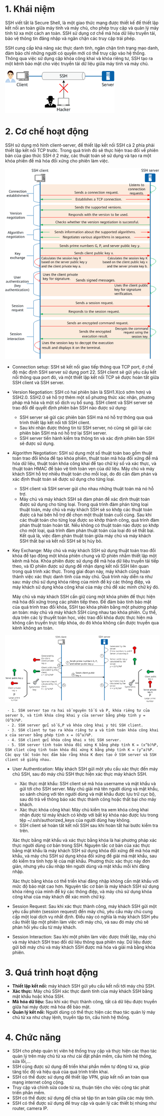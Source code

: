 
# 1. Khái niệm
SSH viết tắt là Secure Shell, là một giao thức mạng được thiết kế để thiết lập kết nối an toàn giữa máy tính và máy chủ, cho phép truy cập và quản lý máy tính từ xa một cách an toàn. SSH sử dụng cơ chế mã hóa dữ liệu truyền tải, bảo vệ thông tin đăng nhập và ngăn chặn các truy cập trái phép. 

SSH cung cấp khả năng xác thực danh tính, ngăn chặn tình trạng mạo danh, đảm bảo chỉ những người có quyền mới có thể truy cập vào hệ thống. Thông qua việc sử dụng cặp khóa công khai và khóa riêng tư, SSH tạo ra một kênh bảo mật cho việc truyền tải dữ liệu giữa máy tính và máy chủ.

![](../imgs/3.png)
# 2. Cơ chế hoạt động
SSH sử dụng mô hình client-server, để thiết lập kết nối SSH cả 2 phía phải thiết lập kết nối TCP trước. Trong quá trình đó sẽ thực hiện trao đổi về phiên bản của giao thức SSH ở 2 máy, các thuật toán sẽ sử dụng và tạo ra một khóa phiên để mã hóa đối xứng cho phiên làm việc.

![](../imgs/2.png)

- Connection setup: SSH sẽ kết nối giao tiếp thông qua TCP port, ở chế độ mặc định SSH server sử dụng port 22. SSH client sẽ gửi yêu cầu kết nối thông qua port đó, và một thiết lập kết nối TCP sẽ được hoàn tất giữa SSH client và SSH server.

- Version Negotiation: SSH có hai phiên bản là SSH1.X(có sớm hơn) và SSH2.0. SSH2.0 sẽ hỗ trợ thêm một số phương thức xác nhận, phương pháp mã hóa và một số dịch vụ bổ sung. SSH client và SSH server sẽ trao đổi để quyết định phiên bản SSH nào được sử dụng:

  - SSH server sẽ gửi các phiên bản SSH mà nó hỗ trợ thông qua quá trình thiết lập kết nối tới SSH client.
  - Sau khi nhận được thông tin từ SSH server, nó cũng sẽ gửi lại các phiên bản SSH mà nó hỗ trợ lại SSH server.
  - SSH server tiến hành kiểm tra thông tin và xác định phiên bản SSH sẽ được sử dụng.

- Algorithm Negotiation: SSH sử dụng một số thuật toán bao gồm thuật toán trao đổi khóa để tạo khóa phiên, thuật toán mã hóa đối xứng để mã hóa dữ liệu, thuật toán khóa công khai để tạo chữ ký số và xác thực, và thuật toán HMAC để bảo vệ tính toàn vẹn của dữ liệu. Máy chủ và máy khách SSH hỗ trợ nhiều thuật toán cho mỗi loại, do đó cần đàm phán và xác định thuật toán sẽ được sử dụng cho từng loại.

   - SSH client và SSH server gửi cho nhau những thuật toán mà nó hỗ trợ.
   - Máy chủ và máy khách SSH sẽ đàm phán để xác định thuật toán được sử dụng cho từng loại. Trong quá trình đàm phán từng loại thuật toán, máy chủ và máy khách SSH sẽ so khớp các thuật toán được cả hai bên hỗ trợ để chọn một thuật toán cuối cùng. Sau khi các thuật toán cho từng loại được so khớp thành công, quá trình đàm phán thuật toán hoàn tất. Nếu không có thuật toán nào được so khớp cho một loại, quá trình đàm phán thuật toán của loại đó sẽ thất bại. Kết quả là, việc đàm phán thuật toán giữa máy chủ và máy khách SSH thất bại và kết nối SSH sẽ bị hủy bỏ.

- Key Exchange: Máy chủ và máy khách SSH sử dụng thuật toán trao đổi khóa để tạo động một khóa phiên chung và ID phiên nhằm thiết lập một kênh mã hóa. Khóa phiên được sử dụng để mã hóa dữ liệu truyền tải tiếp theo, và ID phiên được sử dụng để nhận dạng kết nối SSH liên quan trong quá trình xác thực. Trong giai đoạn này, máy khách cũng hoàn thành việc xác thực danh tính của máy chủ. Quá trình này diễn ra như sau: máy chủ sử dụng khóa riêng của mình để ký các thông điệp, và máy khách sử dụng khóa công khai của máy chủ để xác minh chữ ký đó. 

  Máy chủ và máy khách SSH cần giữ cùng một khóa phiên để thực hiện mã hóa đối xứng trong các phiên tiếp theo. Để đảm bảo tính bảo mật của quá trình trao đổi khóa, SSH tạo khóa phiên bằng một phương pháp an toàn: máy chủ và máy khách SSH cùng nhau tạo khóa phiên. Cụ thể, dựa trên các lý thuyết toán học, việc trao đổi khóa được thực hiện mà không cần truyền trực tiếp khóa, do đó khóa không cần được truyền qua kênh không an toàn.

![](../imgs/4.png)

     - 1. SSH server tạo ra hai số nguyên tố G và P, khóa riêng tư của server b, và tính khóa công khai y của server bằng phép tính y = (G^b)%P.
     - 2. SSH server gửi số G,P và khóa công khai y tới SSH client.
     - 3. SSH client tự tạo ra khóa riêng tư a và tính toán khóa công khai x của server bằng phép tính x = (G^a)%P.
     - 4. SSH client gửi khóa công khai x tới SSH server.
     - 5. SSH server tính toán khóa đối xứng K bằng phép tính K = (x^b)%P, SSH cliet cũng tính toán khóa đối xứng K bằng phép tính K = (y^a)%P. Các quy tắc toán học đảm bảo rằng khóa K được tạo ở SSH server và SSH client sẽ giống nhau.

- User Authentication: Máy khách SSH gửi một yêu cầu xác thực đến máy chủ SSH, sau đó máy chủ SSH thực hiện xác thực máy khách SSH.

  - Xác thực mật khẩu: SSH client sẽ mã hóa username và mật khẩu và gửi tới cho SSH server. Máy chủ giải mã tên người dùng và mật khẩu, so sánh chúng với tên người dùng và mật khẩu được lưu trữ cục bộ, sau đó trả về thông báo xác thực thành công hoặc thất bại cho máy khách.
  - Xác thực khóa công khai: Máy chủ kiểm tra xem khóa công khai nhận được từ máy khách có khớp với bất kỳ khóa nào được lưu trong tệp ~/.ssh/authorized_keys của người dùng hay không.
  - SSH client sẽ hoàn tất kết nối SSH sau khi hoàn tất hai bước kiểm tra trên.

   Xác thực bằng mật khẩu và xác thực bằng khóa là hai phương pháp xác thực người dùng cơ bản trong SSH. Nguyên tắc cơ bản của xác thực bằng mật khẩu là máy khách SSH sử dụng khóa đối xứng để mã hóa mật khẩu, và máy chủ SSH sử dụng khóa đối xứng để giải mã mật khẩu, sau đó kiểm tra tính hợp lệ của mật khẩu. Phương thức xác thực này đơn giản, nhưng yêu cầu nhập tên người dùng và mật khẩu mỗi khi đăng nhập.

   Xác thực bằng khóa có thể triển khai đăng nhập không cần mật khẩu với mức độ bảo mật cao hơn. Nguyên tắc cơ bản là máy khách SSH sử dụng khóa riêng của mình để ký các thông điệp, và máy chủ sử dụng khóa công khai của máy khách để xác minh chữ ký.

- Session Request: Sau khi xác thực thành công, máy khách SSH gửi một yêu cầu phiên (session request) đến máy chủ, yêu cầu máy chủ cung cấp một loại dịch vụ nhất định. Điều này có nghĩa là máy khách SSH yêu cầu thiết lập một phiên làm việc với máy chủ, và sau đó máy chủ sẽ phản hồi yêu cầu từ máy khách.

- Session Interaction: Sau khi một phiên làm việc được thiết lập, máy chủ và máy khách SSH trao đổi dữ liệu thông qua phiên này. Dữ liệu được gửi bởi máy chủ và máy khách SSH được mã hóa và giải mã bằng khóa phiên.
# 3. Quá trình hoạt động
- **Thiết lập kết nối:** máy khách SSH gửi yêu cầu kết nối tới máy chủ SSH.
- **Xác thực:** Máy chủ SSH xác thực danh tính của máy khách SSH bằng mật khẩu hoặc khóa SSH.
- **Mã hóa dữ liệu:** Sau khi xác thực thành công, tất cả dữ liệu được truyền giữa hai máy được mã hóa để bảo mật.
- **Quản lý kết nối:** Người dùng có thể thực hiện các thao tác quản lý máy chủ từ xa như chạy lệnh, truyền tập tin, cấu hình hệ thống.
# 4. Chức năng
- SSH cho phép quản trị viên hệ thống truy cập và thực hiện các thao tác quản lý trên máy chủ từ xa như cài đặt phần mềm, cấu hình hệ thống, sửa lỗi,...
- SSH cũng được sử dụng để triển khai phần mềm tự động từ xa, giúp tăng tốc độ và hiệu quả của quá trình triển khai.
- SSH có thể được sử dụng để thiết lập VPN, giúp kết nối an toàn qua mạng internet công cộng.
- Truy cập và chỉnh sửa code từ xa, thuận tiện cho việc cộng tác phát triển phần mềm.
- SSH có thể được sử dụng để chia sẻ tập tin an toàn giữa các máy tính.
- SSH có thể được sử dụng để truy cập và quản lý các thiết bị nhúng như router, camera IP.

